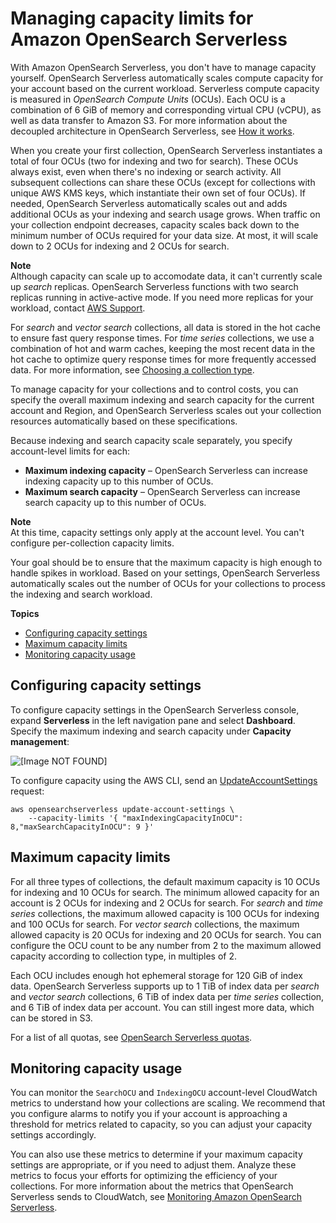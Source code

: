 # Managing capacity limits for Amazon OpenSearch Serverless<a name="serverless-scaling"></a>

With Amazon OpenSearch Serverless, you don't have to manage capacity yourself\. OpenSearch Serverless automatically scales compute capacity for your account based on the current workload\. Serverless compute capacity is measured in *OpenSearch Compute Units* \(OCUs\)\. Each OCU is a combination of 6 GiB of memory and corresponding virtual CPU \(vCPU\), as well as data transfer to Amazon S3\. For more information about the decoupled architecture in OpenSearch Serverless, see [How it works](serverless-overview.md#serverless-process)\.

When you create your first collection, OpenSearch Serverless instantiates a total of four OCUs \(two for indexing and two for search\)\. These OCUs always exist, even when there's no indexing or search activity\. All subsequent collections can share these OCUs \(except for collections with unique AWS KMS keys, which instantiate their own set of four OCUs\)\. If needed, OpenSearch Serverless automatically scales out and adds additional OCUs as your indexing and search usage grows\. When traffic on your collection endpoint decreases, capacity scales back down to the minimum number of OCUs required for your data size\. At most, it will scale down to 2 OCUs for indexing and 2 OCUs for search\.

**Note**  
Although capacity can scale up to accomodate data, it can't currently scale up *search* replicas\. OpenSearch Serverless functions with two search replicas running in active\-active mode\. If you need more replicas for your workload, contact [AWS Support](https://console.aws.amazon.com/support/home)\.

For *search* and *vector search* collections, all data is stored in the hot cache to ensure fast query response times\. For *time series* collections, we use a combination of hot and warm caches, keeping the most recent data in the hot cache to optimize query response times for more frequently accessed data\. For more information, see [Choosing a collection type](serverless-overview.md#serverless-usecase)\.

To manage capacity for your collections and to control costs, you can specify the overall maximum indexing and search capacity for the current account and Region, and OpenSearch Serverless scales out your collection resources automatically based on these specifications\.

Because indexing and search capacity scale separately, you specify account\-level limits for each:
+ **Maximum indexing capacity** – OpenSearch Serverless can increase indexing capacity up to this number of OCUs\. 
+ **Maximum search capacity** – OpenSearch Serverless can increase search capacity up to this number of OCUs\.

**Note**  
At this time, capacity settings only apply at the account level\. You can't configure per\-collection capacity limits\.

Your goal should be to ensure that the maximum capacity is high enough to handle spikes in workload\. Based on your settings, OpenSearch Serverless automatically scales out the number of OCUs for your collections to process the indexing and search workload\.

**Topics**
+ [Configuring capacity settings](#serverless-scaling-configure)
+ [Maximum capacity limits](#serverless-scaling-limits)
+ [Monitoring capacity usage](#serverless-scaling-monitoring)

## Configuring capacity settings<a name="serverless-scaling-configure"></a>

To configure capacity settings in the OpenSearch Serverless console, expand **Serverless** in the left navigation pane and select **Dashboard**\. Specify the maximum indexing and search capacity under **Capacity management**:

![\[Image NOT FOUND\]](http://docs.aws.amazon.com/opensearch-service/latest/developerguide/images/ServerlessCapacity.png)

To configure capacity using the AWS CLI, send an [UpdateAccountSettings](https://docs.aws.amazon.com/opensearch-service/latest/ServerlessAPIReference/API_UpdateAccountSettings.html) request:

```
aws opensearchserverless update-account-settings \
    --capacity-limits '{ "maxIndexingCapacityInOCU": 8,"maxSearchCapacityInOCU": 9 }'
```

## Maximum capacity limits<a name="serverless-scaling-limits"></a>

For all three types of collections, the default maximum capacity is 10 OCUs for indexing and 10 OCUs for search\. The minimum allowed capacity for an account is 2 OCUs for indexing and 2 OCUs for search\. For *search* and *time series* collections, the maximum allowed capacity is 100 OCUs for indexing and 100 OCUs for search\. For *vector search* collections, the maximum allowed capacity is 20 OCUs for indexing and 20 OCUs for search\. You can configure the OCU count to be any number from 2 to the maximum allowed capacity according to collection type, in multiples of 2\. 

Each OCU includes enough hot ephemeral storage for 120 GiB of index data\. OpenSearch Serverless supports up to 1 TiB of index data per *search* and *vector search* collections, 6 TiB of index data per *time series* collection, and 6 TiB of index data per account\. You can still ingest more data, which can be stored in S3\.

For a list of all quotas, see [OpenSearch Serverless quotas](limits.md#limits-serverless)\.

## Monitoring capacity usage<a name="serverless-scaling-monitoring"></a>

You can monitor the `SearchOCU` and `IndexingOCU` account\-level CloudWatch metrics to understand how your collections are scaling\. We recommend that you configure alarms to notify you if your account is approaching a threshold for metrics related to capacity, so you can adjust your capacity settings accordingly\.

You can also use these metrics to determine if your maximum capacity settings are appropriate, or if you need to adjust them\. Analyze these metrics to focus your efforts for optimizing the efficiency of your collections\. For more information about the metrics that OpenSearch Serverless sends to CloudWatch, see [Monitoring Amazon OpenSearch Serverless](serverless-monitoring.md)\.